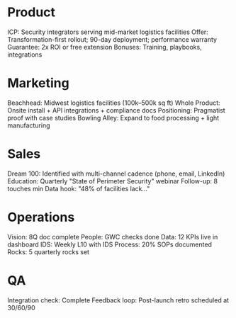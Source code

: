 # Product
ICP: Security integrators serving mid-market logistics facilities
Offer: Transformation-first rollout; 90-day deployment; performance warranty
Guarantee: 2x ROI or free extension
Bonuses: Training, playbooks, integrations

# Marketing
Beachhead: Midwest logistics facilities (100k–500k sq ft)
Whole Product: Onsite install + API integrations + compliance docs
Positioning: Pragmatist proof with case studies
Bowling Alley: Expand to food processing + light manufacturing

# Sales
Dream 100: Identified with multi-channel cadence (phone, email, LinkedIn)
Education: Quarterly "State of Perimeter Security" webinar
Follow-up: 8 touches min
Data hook: "48% of facilities lack…"

# Operations
Vision: 8Q doc complete
People: GWC checks done
Data: 12 KPIs live in dashboard
IDS: Weekly L10 with IDS
Process: 20% SOPs documented
Rocks: 5 quarterly rocks set

# QA
Integration check: Complete
Feedback loop: Post-launch retro scheduled at 30/60/90
